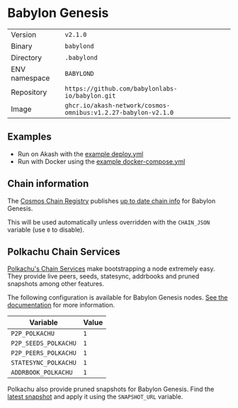 # Babylon Genesis

| | |
|---|---|
|Version|`v2.1.0`|
|Binary|`babylond`|
|Directory|`.babylond`|
|ENV namespace|`BABYLOND`|
|Repository|`https://github.com/babylonlabs-io/babylon.git`|
|Image|`ghcr.io/akash-network/cosmos-omnibus:v1.2.27-babylon-v2.1.0`|

## Examples

- Run on Akash with the [example deploy.yml](./deploy.yml)
- Run with Docker using the [example docker-compose.yml](./docker-compose.yml)

## Chain information

The [Cosmos Chain Registry](https://github.com/cosmos/chain-registry) publishes [up to date chain info](https://raw.githubusercontent.com/cosmos/chain-registry/master/babylon/chain.json) for Babylon Genesis.

This will be used automatically unless overridden with the `CHAIN_JSON` variable (use `0` to disable).

## Polkachu Chain Services

[Polkachu's Chain Services](https://www.polkachu.com/networks/babylon) make bootstrapping a node extremely easy. They provide live peers, seeds, statesync, addrbooks and pruned snapshots among other features.

The following configuration is available for Babylon Genesis nodes. [See the documentation](../README.md#polkachu-services) for more information.

|Variable|Value|
|---|---|
|`P2P_POLKACHU`|`1`|
|`P2P_SEEDS_POLKACHU`|`1`|
|`P2P_PEERS_POLKACHU`|`1`|
|`STATESYNC_POLKACHU`|`1`|
|`ADDRBOOK_POLKACHU`|`1`|

Polkachu also provide pruned snapshots for Babylon Genesis. Find the [latest snapshot](https://polkachu.com/tendermint_snapshots/babylon) and apply it using the `SNAPSHOT_URL` variable.
